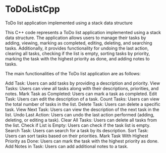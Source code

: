 # ToDoListCpp
ToDo list application implemented using a stack data structure

This C++ code represents a ToDo list application implemented using a stack data structure. The application allows users to manage their tasks by adding, viewing, marking as completed, editing, deleting, and searching tasks. Additionally, it provides functionality for undoing the last action, clearing all tasks, checking if the list is empty, sorting tasks by priority, marking the task with the highest priority as done, and adding notes to tasks.

The main functionalities of the ToDo list application are as follows:

Add Task: Users can add tasks by providing a description and priority.
View Tasks: Users can view all tasks along with their descriptions, priorities, and notes.
Mark Task as Completed: Users can mark a task as completed.
Edit Task: Users can edit the description of a task.
Count Tasks: Users can view the total number of tasks in the list.
Delete Task: Users can delete a specific task.
View Next Task: Users can view the description of the next task in the list.
Undo Last Action: Users can undo the last action performed (adding, deleting, or editing a task).
Clear All Tasks: Users can delete all tasks from the list.
Check if List is Empty: Users can check if the task list is empty.
Search Task: Users can search for a task by its description.
Sort Task: Users can sort tasks based on their priorities.
Mark Task With Highest Priority as Done: Users can mark the task with the highest priority as done.
Add Notes in Task: Users can add additional notes to a task.





